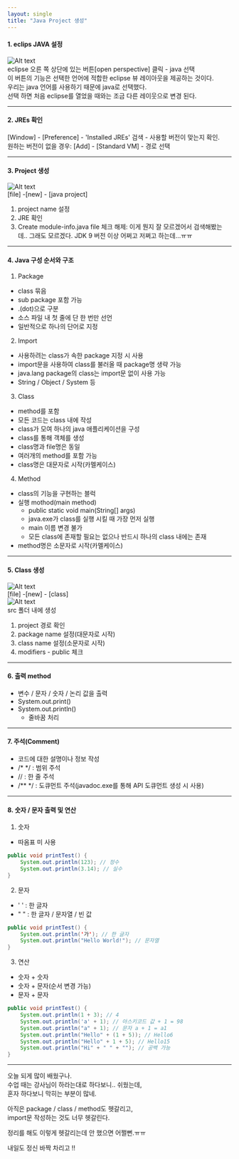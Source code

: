 ```yaml
---
layout: single
title: "Java Project 생성"
---
```

#### 1. eclips JAVA 설정
![Alt text](/asset/images/creat_java_project01.jpg)   
eclipse 오른 쪽 상단에 있는 버튼[open perspective] 클릭 - java 선택   
이 버튼의 기능은 선택한 언어에 적합한 eclipse 뷰 레이아웃을 제공하는 것이다.   
우리는 java 언어를 사용하기 때문에 java로 선택했다.   
선택 하면 처음 eclipse를 열었을 때와는 조금 다른 레이웃으로 변경 된다.   
* * *
#### 2. JREs 확인
[Window] - [Preference] - 'Installed JREs' 검색 - 사용할 버전이 맞는지 확인.   
원하는 버전이 없을 경우: [Add] - [Standard VM] - 경로 선택   
* * *
#### 3. Project 생성
![Alt text](/asset/images/creat_java_project02.jpg)   
[file] -[new] - [java project]   
1) project name 설정   
2) JRE 확인   
3) Create module-info.java file 체크 해제: 이게 뭔지 잘 모르겠어서 검색해봤는데.. 그래도 모르겠다. JDK 9 버전 이상 어쩌고 저쩌고 하는데...ㅠㅠ   

* * *

#### 4. Java 구성 순서와 구조
1) Package   
* class 묶음   
* sub package 포함 가능   
* .(dot)으로 구분   
* 소스 파일 내 첫 줄에 단 한 번만 선언   
* 일반적으로 하나의 단어로 지정   
2) Import   
* 사용하려는 class가 속한 package 지정 시 사용   
* import문을 사용하여 class를 불러올 때 package명 생략 가능   
* java.lang package의 class는 import문 없이 사용 가능   
*  String / Object / System 등   
3) Class   
* method를 포함   
* 모든 코드는 class 내에 작성   
* class가 모여 하나의 java 애플리케이션을 구성   
* class를 통해 객체를 생성   
* class명과 file명은 동일   
* 여러개의 method를 포함 가능   
* class명은 대문자로 시작(카멜케이스)   
4) Method   
* class의 기능을 구현하는 블럭   
* 실행 mothod(main method)   
  * public static void main(String[] args)   
  * java.exe가 class를 실행 시킬 때 가장 먼저 실행   
  * main 이름 변경 불가   
  * 모든 class에 존재할 필요는 없으나 반드시 하나의 class 내에는 존재   
* method명은 소문자로 시작(카멜케이스)   
   
***
#### 5. Class 생성
![Alt text](/asset/images/creat_java_project03.jpg)    
[file] -[new] - [class]   
![Alt text](/asset/images/creat_java_project04.jpg)    
src 폴더 내에 생성   
1. project 경로 확인   
2. package name 설정(대문자로 시작)   
3. class name 설정(소문자로 시작)   
4. modifiers - public 체크   
***
#### 6. 출력 method
* 변수 / 문자 / 숫자 / 논리 값을 출력   
* System.out.print()   
* System.out.println()   
  * 줄바꿈 처리   
   
***
#### 7. 주석(Comment)   
* 코드에 대한 설명이나 정보 작성   
* /* */ : 범위 주석   
* // : 한 줄 주석   
* /** */ : 도큐먼트 주석(javadoc.exe를 통해 API 도큐먼트 생성 시 사용)   
   
***
#### 8. 숫자 / 문자 출력 및 연산
1) 숫자   
  - 따옴표 미 사용
```java
public void printTest() {
    System.out.println(123); // 정수
    System.out.println(3.14); // 실수
}
```   
   
2) 문자
  - ' ' : 한 글자   
  - " " : 한 글자 / 문자열 / 빈 값   
```java
public void printTest() {
    System.out.println('가'); // 한 글자
    System.out.println("Hello World!"); // 문자열
}
```   
   
3) 연산
* 숫자 + 숫자   
* 숫자 + 문자(순서 변경 가능)   
* 문자 + 문자   
```java
public void printTest() {
    System.out.println(1 + 3); // 4
    System.out.println('a' + 1); // 아스키코드 값 + 1 = 98
    System.out.println("a" + 1); // 문자 a + 1 = a1
    System.out.println("Hello" + (1 + 5)); // Hello6
    System.out.println("Hello" + 1 + 5); // Hello15
    System.out.println("Hi" + " " + ""); // 공백 가능
}
```   
***
   


오늘 되게 많이 배웠구나.   
수업 때는 강사님이 하라는대로 하다보니.. 쉬웠는데,   
혼자 하다보니 막히는 부분이 많네.   
   
아직은 package / class / method도 헷갈리고,   
import문 작성하는 것도 너무 헷갈린다.   
   
정리를 해도 이렇게 헷갈리는데 안 했으면 어쩔뻔.ㅠㅠ   
    
   
내일도 정신 바짝 차리고 !!   
   
      
         
